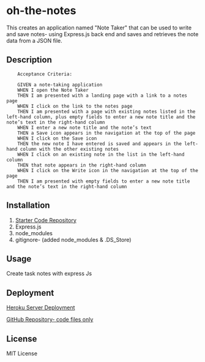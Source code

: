 # oh-the-notes
This creates an application named "Note Taker" that can be used to write and save notes- using Express.js back end and saves and retrieves the note data from a JSON file.

## Description

        Acceptance Criteria:

        GIVEN a note-taking application
        WHEN I open the Note Taker
        THEN I am presented with a landing page with a link to a notes page
        WHEN I click on the link to the notes page
        THEN I am presented with a page with existing notes listed in the left-hand column, plus empty fields to enter a new note title and the note’s text in the right-hand column
        WHEN I enter a new note title and the note’s text
        THEN a Save icon appears in the navigation at the top of the page
        WHEN I click on the Save icon
        THEN the new note I have entered is saved and appears in the left-hand column with the other existing notes
        WHEN I click on an existing note in the list in the left-hand column
        THEN that note appears in the right-hand column
        WHEN I click on the Write icon in the navigation at the top of the page
        THEN I am presented with empty fields to enter a new note title and the note’s text in the right-hand column



## Installation
1. [Starter Code Repository](https://github.com/coding-boot-camp/miniature-eureka)
2. Express.js
3. node_modules
4. gitignore- (added node_modules & .DS_Store)
<!-- 5. Heroku -->
<!-- jjjgm-oh-the-notes-pr-123.herokuapp.com -->


## Usage
Create task notes with express Js

## Deployment
[Heroku Server Deployment](https://quiet-crag-82328.herokuapp.com/")

[GitHub Repository- code files only](https://github.com/jjjgm/oh-the-notes)

## License

MIT License



